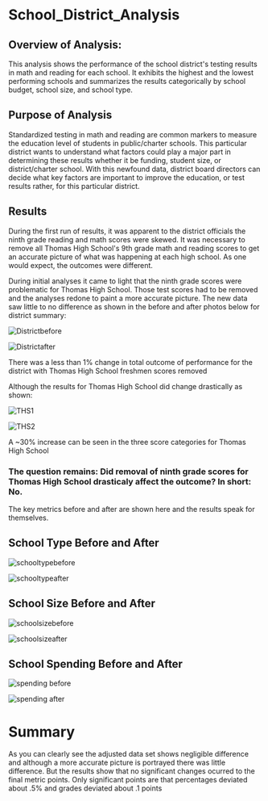 # School_District_Analysis

## Overview of Analysis:
 This analysis shows the performance of the school district's testing results in math and reading for each school.  It exhibits the highest and the lowest performing schools and summarizes the results categorically by school budget, school size, and school type. 

## Purpose of Analysis
 Standardized testing in math and reading are common markers to measure the education level of students in public/charter schools.  This particular district wants to understand what factors could play a major part in determining these results whether it be funding, student size, or district/charter school.  With this newfound data, district board directors can decide what key factors are important to improve the education, or test results rather, for this particular district. 

## Results
 During the first run of results, it was apparent to the district officials the ninth grade reading and math scores were skewed. It was necessary to remove all Thomas High School's 9th grade math and reading scores to get an accurate picture of what was happening at each high school. As one would expect, the outcomes were different. 

During initial analyses it came to light that the ninth grade scores were problematic for Thomas High School.  Those test scores had to be removed and the analyses redone to paint a more accurate picture. The new data saw little to no difference as shown in the before and after photos below for district summary:

![Districtbefore](https://user-images.githubusercontent.com/92451164/142960319-6ca14a6a-113e-48ac-bffe-710aa3488003.png)

![Districtafter](https://user-images.githubusercontent.com/92451164/142960333-4c30c269-9a7c-45f4-93dc-47f3ee4fbb0a.png)

There was a less than 1% change in total outcome of performance for the district with Thomas High School freshmen scores removed

Although the results for Thomas High School did change drastically as shown:

![THS1](https://user-images.githubusercontent.com/92451164/142960413-da37a533-e5f0-4217-939d-6d6bc4cf7f2c.png)

![THS2](https://user-images.githubusercontent.com/92451164/142960419-5c04e4bc-38b6-4965-823f-275ad202e5b7.png)

A ~30% increase can be seen in the three score categories for Thomas High School

### The question remains: Did removal of ninth grade scores for Thomas High School drasticaly affect the outcome? In short: No.
The key metrics before and after are shown here and the results speak for themselves.

## School Type Before and After 

![schooltypebefore](https://user-images.githubusercontent.com/92451164/142961230-e4dcbecb-bd40-4a21-8139-c62cc53ea2fd.png)

![schooltypeafter](https://user-images.githubusercontent.com/92451164/142961237-83de70b3-5692-459b-b19f-ac27a729f894.png)

## School Size Before and After

![schoolsizebefore](https://user-images.githubusercontent.com/92451164/142961251-7f362cf8-f75d-4c12-8f84-2bc31799d432.png)

![schoolsizeafter](https://user-images.githubusercontent.com/92451164/142961259-588e1615-4003-403a-8fbf-df010cfca3ba.png)

## School Spending Before and After

![spending before](https://user-images.githubusercontent.com/92451164/142961274-0cb258d4-0fcb-4429-8bc4-da70c2ae49eb.png)

![spending after](https://user-images.githubusercontent.com/92451164/142961280-2b652c22-bb07-4d91-b272-147ba59a56d8.png)

# Summary

As you can clearly see the adjusted data set shows negligible difference and although a more accurate picture is portrayed there was little difference.
But the results show that no significant changes ocurred to the final metric points.  Only significant points are that percentages deviated about .5% and grades deviated about .1 points



